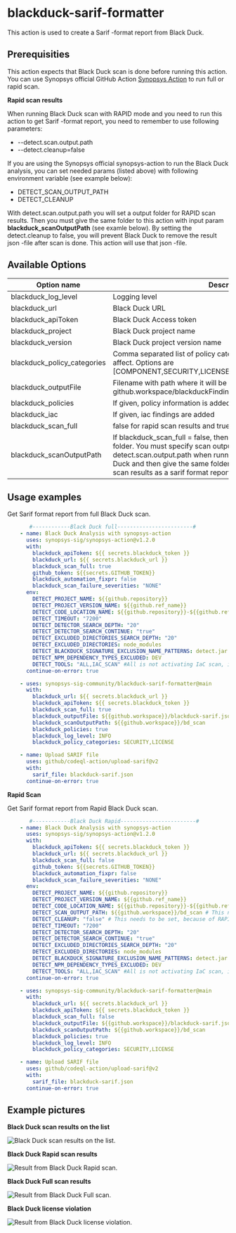# blackduck-sarif-formatter
This action is used to create a Sarif -format report from Black Duck.

## Prerequisities
This action expects that Black Duck scan is done before running this action. You can use Synopsys official GitHub Action [Synopsys Action](https://github.com/marketplace/actions/synopsys-action) to run full or rapid scan.

**Rapid scan results**

When running Black Duck scan with RAPID mode and you need to run this action to get Sarif -format report, you need to remember to use following parameters:
* --detect.scan.output.path
* --detect.cleanup=false

If you are using the Synopsys official synopsys-action to run the Black Duck analysis, you can set needed params (listed above) with following environment variable (see example below):
* DETECT_SCAN_OUTPUT_PATH
* DETECT_CLEANUP

With detect.scan.output.path you will set a output folder for RAPID scan results. Then you must give the same folder to this action with input param **blackduck_scanOutputPath** (see examle below). 
By setting the detect.cleanup to false, you will prevent Black Duck to remove the result json -file after scan is done. This action will use that json -file.

## Available Options
| Option name | Description | Default value | Required |
|-------------|-------------|---------------|----------|
| blackduck_log_level | Logging level | DEBUG | false |
| blackduck_url | Black Duck URL| - | true |
| blackduck_apiToken | Black Duck Access token | - | true |
| blackduck_project | Black Duck project name | ${{github.repository}} | false |
| blackduck_version | Black Duck project version name | ${{github.ref_name}} | false |
| blackduck_policy_categories | Comma separated list of policy categories, which violations will affect. Options are [COMPONENT,SECURITY,LICENSE,UNCATEGORIZED,OPERATIONAL] | SECURITY,LICENSE | false |
| blackduck_outputFile | Filename with path where it will be created, example: github.workspace/blackduckFindings.sarif.json | ${{github.workspace}}/blackduckFindings.sarif.json | false
| blackduck_policies | If given, policy information is added | false | false |
| blackduck_iac | If given, iac findings are added | false | false |
| blackduck_scan_full | false for rapid scan results and true for intelligent scan | false | false |
| blackduck_scanOutputPath | If blackduck_scan_full = false, then this is required. Rapid scan output folder. You must specify scan output folder with --detect.scan.output.path when running the Rapid scan with Black Duck and then give the same folder here, if you want to have rapid scan results as a sarif format report.| ${{github.repository}}/bd_scan | false |

## Usage examples
Get Sarif format report from full Black Duck scan.
```yaml
       #------------Black Duck full------------------------#
    - name: Black Duck Analysis with synopsys-action
      uses: synopsys-sig/synopsys-action@v1.2.0
      with:
        blackduck_apiToken: ${{ secrets.blackduck_token }}
        blackduck_url: ${{ secrets.blackduck_url }}
        blackduck_scan_full: true
        github_token: ${{secrets.GITHUB_TOKEN}}
        blackduck_automation_fixpr: false
        blackduck_scan_failure_severities: "NONE"
      env:
        DETECT_PROJECT_NAME: ${{github.repository}}
        DETECT_PROJECT_VERSION_NAME: ${{github.ref_name}}
        DETECT_CODE_LOCATION_NAME: ${{github.repository}}-${{github.ref_name}}
        DETECT_TIMEOUT: "7200"
        DETECT_DETECTOR_SEARCH_DEPTH: "20"
        DETECT_DETECTOR_SEARCH_CONTINUE: "true"
        DETECT_EXCLUDED_DIRECTORIES_SEARCH_DEPTH: "20"
        DETECT_EXCLUDED_DIRECTORIES: node_modules
        DETECT_BLACKDUCK_SIGNATURE_EXCLUSION_NAME_PATTERNS: detect.jar
        DETECT_NPM_DEPENDENCY_TYPES_EXCLUDED: DEV
        DETECT_TOOLS: "ALL,IAC_SCAN" #All is not activating IaC scan, it needs to be activate separately with IAC_SCAN
      continue-on-error: true

    - uses: synopsys-sig-community/blackduck-sarif-formatter@main
      with:
        blackduck_url: ${{ secrets.blackduck_url }}
        blackduck_apiToken: ${{ secrets.blackduck_token }}
        blackduck_scan_full: true
        blackduck_outputFile: ${{github.workspace}}/blackduck-sarif.json
        blackduck_scanOutputPath: ${{github.workspace}}/bd_scan
        blackduck_policies: true
        blackduck_log_level: INFO
        blackduck_policy_categories: SECURITY,LICENSE

    - name: Upload SARIF file
      uses: github/codeql-action/upload-sarif@v2
      with:
        sarif_file: blackduck-sarif.json
      continue-on-error: true
```

**Rapid Scan**

Get Sarif format report from Rapid Black Duck scan.
```yaml
       #------------Black Duck Rapid------------------------#
    - name: Black Duck Analysis with synopsys-action
      uses: synopsys-sig/synopsys-action@v1.2.0
      with:
        blackduck_apiToken: ${{ secrets.blackduck_token }}
        blackduck_url: ${{ secrets.blackduck_url }}
        blackduck_scan_full: false
        github_token: ${{secrets.GITHUB_TOKEN}}
        blackduck_automation_fixpr: false
        blackduck_scan_failure_severities: "NONE"
      env:
        DETECT_PROJECT_NAME: ${{github.repository}}
        DETECT_PROJECT_VERSION_NAME: ${{github.ref_name}}
        DETECT_CODE_LOCATION_NAME: ${{github.repository}}-${{github.ref_name}}
        DETECT_SCAN_OUTPUT_PATH: ${{github.workspace}}/bd_scan # This needs to be set, because of RAPID scan results
        DETECT_CLEANUP: "false" # This needs to be set, because of RAPID scan results
        DETECT_TIMEOUT: "7200"
        DETECT_DETECTOR_SEARCH_DEPTH: "20"
        DETECT_DETECTOR_SEARCH_CONTINUE: "true"
        DETECT_EXCLUDED_DIRECTORIES_SEARCH_DEPTH: "20"
        DETECT_EXCLUDED_DIRECTORIES: node_modules
        DETECT_BLACKDUCK_SIGNATURE_EXCLUSION_NAME_PATTERNS: detect.jar
        DETECT_NPM_DEPENDENCY_TYPES_EXCLUDED: DEV
        DETECT_TOOLS: "ALL,IAC_SCAN" #All is not activating IaC scan, it needs to be activate separately with IAC_SCAN
      continue-on-error: true

    - uses: synopsys-sig-community/blackduck-sarif-formatter@main
      with:
        blackduck_url: ${{ secrets.blackduck_url }}
        blackduck_apiToken: ${{ secrets.blackduck_token }}
        blackduck_scan_full: false
        blackduck_outputFile: ${{github.workspace}}/blackduck-sarif.json
        blackduck_scanOutputPath: ${{github.workspace}}/bd_scan
        blackduck_policies: true
        blackduck_log_level: INFO
        blackduck_policy_categories: SECURITY,LICENSE

    - name: Upload SARIF file
      uses: github/codeql-action/upload-sarif@v2
      with:
        sarif_file: blackduck-sarif.json
      continue-on-error: true
```

## Example pictures

**Black Duck scan results on the list**

![Black Duck scan results on the list.](/examples/BD_results_list.GIF)

**Black Duck Rapid scan results**

![Result from Black Duck Rapid scan.](/examples/BD_Rapid_result.GIF)

**Black Duck Full scan results**

![Result from Black Duck Full scan.](/examples/BD_full_result.GIF)

**Black Duck license violation**

![Result from Black Duck license violation.](/examples/BD_license_violation.GIF)
